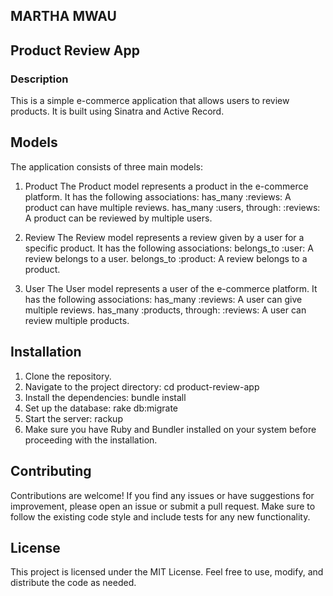 ## MARTHA MWAU
## Product Review App

### Description
This is a simple e-commerce application that allows users to review products. It is built using Sinatra and Active Record.

## Models
The application consists of three main models:

1. Product
The Product model represents a product in the e-commerce platform. It has the following associations:
has_many :reviews: A product can have multiple reviews.
has_many :users, through: :reviews: A product can be reviewed by multiple users.

2. Review
The Review model represents a review given by a user for a specific product. It has the following associations:
belongs_to :user: A review belongs to a user.
belongs_to :product: A review belongs to a product.

3. User
The User model represents a user of the e-commerce platform. It has the following associations:
has_many :reviews: A user can give multiple reviews.
has_many :products, through: :reviews: A user can review multiple products.

## Installation
1. Clone the repository.
2. Navigate to the project directory: cd product-review-app
3. Install the dependencies: bundle install
4. Set up the database: rake db:migrate
5. Start the server: rackup
6. Make sure you have Ruby and Bundler installed on your system before proceeding with the installation.

## Contributing
Contributions are welcome! If you find any issues or have suggestions for improvement, please open an issue or submit a pull request. Make sure to follow the existing code style and include tests for any new functionality.

## License
This project is licensed under the MIT License. Feel free to use, modify, and distribute the code as needed.